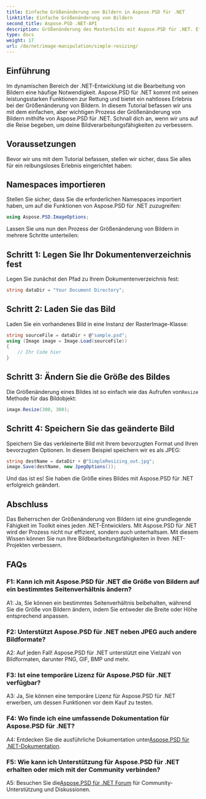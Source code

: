 ```yaml
---
title: Einfache Größenänderung von Bildern in Aspose.PSD für .NET
linktitle: Einfache Größenänderung von Bildern
second_title: Aspose.PSD .NET-API
description: Größenänderung des Masterbilds mit Aspose.PSD für .NET. Effizient, nahtlos und leistungsstark. Verbessern Sie Ihre .NET-Projekte mühelos.
type: docs
weight: 17
url: /de/net/image-manipulation/simple-resizing/
---
```

## Einführung

Im dynamischen Bereich der .NET-Entwicklung ist die Bearbeitung von Bildern eine häufige Notwendigkeit. Aspose.PSD für .NET kommt mit seinen leistungsstarken Funktionen zur Rettung und bietet ein nahtloses Erlebnis bei der Größenänderung von Bildern. In diesem Tutorial befassen wir uns mit dem einfachen, aber wichtigen Prozess der Größenänderung von Bildern mithilfe von Aspose.PSD für .NET. Schnall dich an, wenn wir uns auf die Reise begeben, um deine Bildverarbeitungsfähigkeiten zu verbessern.

## Voraussetzungen

Bevor wir uns mit dem Tutorial befassen, stellen wir sicher, dass Sie alles für ein reibungsloses Erlebnis eingerichtet haben:

## Namespaces importieren

Stellen Sie sicher, dass Sie die erforderlichen Namespaces importiert haben, um auf die Funktionen von Aspose.PSD für .NET zuzugreifen:

```csharp
using Aspose.PSD.ImageOptions;
```

Lassen Sie uns nun den Prozess der Größenänderung von Bildern in mehrere Schritte unterteilen:

## Schritt 1: Legen Sie Ihr Dokumentenverzeichnis fest

Legen Sie zunächst den Pfad zu Ihrem Dokumentenverzeichnis fest:

```csharp
string dataDir = "Your Document Directory";
```

## Schritt 2: Laden Sie das Bild

Laden Sie ein vorhandenes Bild in eine Instanz der RasterImage-Klasse:

```csharp
string sourceFile = dataDir + @"sample.psd";
using (Image image = Image.Load(sourceFile))
{
    // Ihr Code hier
}
```

## Schritt 3: Ändern Sie die Größe des Bildes

 Die Größenänderung eines Bildes ist so einfach wie das Aufrufen von`Resize` Methode für das Bildobjekt:

```csharp
image.Resize(300, 300);
```

## Schritt 4: Speichern Sie das geänderte Bild

Speichern Sie das verkleinerte Bild mit Ihrem bevorzugten Format und Ihren bevorzugten Optionen. In diesem Beispiel speichern wir es als JPEG:

```csharp
string destName = dataDir + @"SimpleResizing_out.jpg";
image.Save(destName, new JpegOptions());
```

Und das ist es! Sie haben die Größe eines Bildes mit Aspose.PSD für .NET erfolgreich geändert.

## Abschluss

Das Beherrschen der Größenänderung von Bildern ist eine grundlegende Fähigkeit im Toolkit eines jeden .NET-Entwicklers. Mit Aspose.PSD für .NET wird der Prozess nicht nur effizient, sondern auch unterhaltsam. Mit diesem Wissen können Sie nun Ihre Bildbearbeitungsfähigkeiten in Ihren .NET-Projekten verbessern.

## FAQs

### F1: Kann ich mit Aspose.PSD für .NET die Größe von Bildern auf ein bestimmtes Seitenverhältnis ändern?

A1: Ja, Sie können ein bestimmtes Seitenverhältnis beibehalten, während Sie die Größe von Bildern ändern, indem Sie entweder die Breite oder Höhe entsprechend anpassen.

### F2: Unterstützt Aspose.PSD für .NET neben JPEG auch andere Bildformate?

A2: Auf jeden Fall! Aspose.PSD für .NET unterstützt eine Vielzahl von Bildformaten, darunter PNG, GIF, BMP und mehr.

### F3: Ist eine temporäre Lizenz für Aspose.PSD für .NET verfügbar?

A3: Ja, Sie können eine temporäre Lizenz für Aspose.PSD für .NET erwerben, um dessen Funktionen vor dem Kauf zu testen.

### F4: Wo finde ich eine umfassende Dokumentation für Aspose.PSD für .NET?

 A4: Entdecken Sie die ausführliche Dokumentation unter[Aspose.PSD für .NET-Dokumentation](https://reference.aspose.com/psd/net/).

### F5: Wie kann ich Unterstützung für Aspose.PSD für .NET erhalten oder mich mit der Community verbinden?

 A5: Besuchen Sie die[Aspose.PSD für .NET Forum](https://forum.aspose.com/c/psd/34) für Community-Unterstützung und Diskussionen.